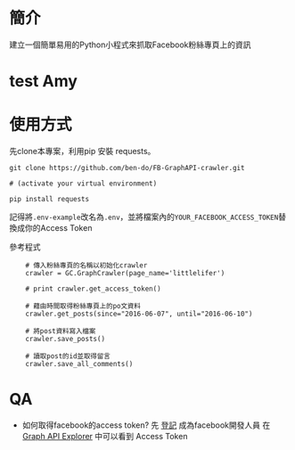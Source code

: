 # 簡介
建立一個簡單易用的Python小程式來抓取Facebook粉絲專頁上的資訊

# test Amy

# 使用方式
先clone本專案，利用pip 安裝 requests。
```
git clone https://github.com/ben-do/FB-GraphAPI-crawler.git

# (activate your virtual environment)

pip install requests
```
記得將`.env-example`改名為`.env`，並將檔案內的`YOUR_FACEBOOK_ACCESS_TOKEN`替換成你的Access Token

參考程式
```
    # 傳入粉絲專頁的名稱以初始化crawler
    crawler = GC.GraphCrawler(page_name='littlelifer')

    # print crawler.get_access_token()

    # 藉由時間取得粉絲專頁上的po文資料
    crawler.get_posts(since="2016-06-07", until="2016-06-10")

    # 將post資料寫入檔案
    crawler.save_posts()

    # 讀取post的id並取得留言
    crawler.save_all_comments()
```

# QA
* 如何取得facebook的access token?
先 [登記](https://developers.facebook.com/) 成為facebook開發人員
在 [Graph API Explorer](https://developers.facebook.com/tools/explorer/) 中可以看到 Access Token

